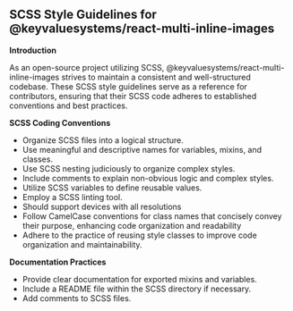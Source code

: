 ## SCSS Style Guidelines for @keyvaluesystems/react-multi-inline-images

**Introduction**

As an open-source project utilizing SCSS, @keyvaluesystems/react-multi-inline-images strives to maintain a consistent and well-structured codebase. These SCSS style guidelines serve as a reference for contributors, ensuring that their SCSS code adheres to established conventions and best practices.

**SCSS Coding Conventions**

- Organize SCSS files into a logical structure.
- Use meaningful and descriptive names for variables, mixins, and classes.
- Use SCSS nesting judiciously to organize complex styles.
- Include comments to explain non-obvious logic and complex styles.
- Utilize SCSS variables to define reusable values.
- Employ a SCSS linting tool.
- Should support devices with all resolutions
- Follow CamelCase conventions for class names that concisely convey their purpose, enhancing code organization and readability
- Adhere to the practice of reusing style classes to improve code organization and maintainability.

**Documentation Practices**

- Provide clear documentation for exported mixins and variables.
- Include a README file within the SCSS directory if necessary.
- Add comments to SCSS files.
